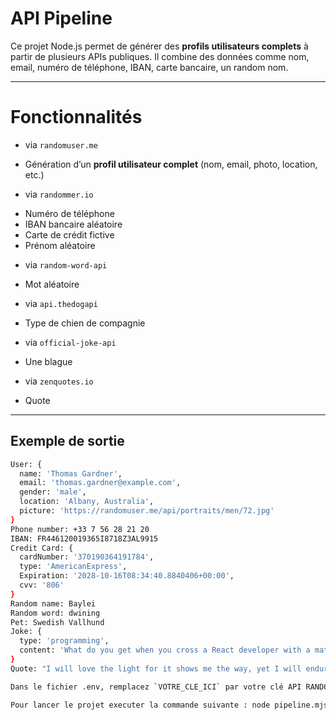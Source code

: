 # API Pipeline 

Ce projet Node.js permet de générer des **profils utilisateurs complets** à partir de plusieurs APIs publiques. Il combine des données comme nom, email, numéro de téléphone, IBAN, carte bancaire, un random nom.

---

# Fonctionnalités

* via `randomuser.me`
- Génération d’un **profil utilisateur complet** (nom, email, photo, location, etc.)

* via `randommer.io`
- Numéro de téléphone 
- IBAN bancaire aléatoire
- Carte de crédit fictive
- Prénom aléatoire

* via `random-word-api`
- Mot aléatoire 

* via `api.thedogapi`
- Type de chien de compagnie

* via `official-joke-api`
- Une blague 

* via `zenquotes.io`
- Quote 

---
## Exemple de sortie

```bash
User: {
  name: 'Thomas Gardner',
  email: 'thomas.gardner@example.com',
  gender: 'male',
  location: 'Albany, Australia',
  picture: 'https://randomuser.me/api/portraits/men/72.jpg'
}
Phone number: +33 7 56 28 21 20
IBAN: FR446120019365I8718Z3AL9915
Credit Card: {
  cardNumber: '370190364191784',
  type: 'AmericanExpress',
  Expiration: '2028-10-16T08:34:40.8840406+00:00',
  cvv: '806'
}
Random name: Baylei
Random word: dwining
Pet: Swedish Vallhund
Joke: {
  type: 'programming',
  content: 'What do you get when you cross a React developer with a mathematician? A function component.'
}
Quote: "I will love the light for it shows me the way, yet I will endure the darkness because it shows me the stars." — Og Mandino
```

```bash
Dans le fichier .env, remplacez `VOTRE_CLE_ICI` par votre clé API RANDOMMER_API_KEY, générée sur https://randommer.io/
```

```bash
Pour lancer le projet executer la commande suivante : node pipeline.mjs
```
